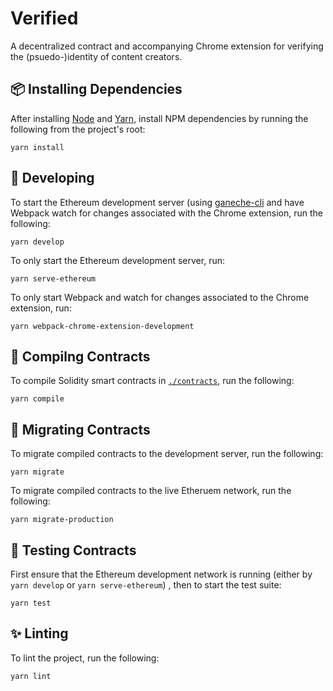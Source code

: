 # Verified

A decentralized contract and accompanying Chrome extension for verifying the (psuedo-)identity of content creators.


## :package: Installing Dependencies

After installing [Node](https://nodejs.org/en/) and [Yarn](https://github.com/yarnpkg/yarn), install NPM dependencies by running the following from the project's root:

```shell
yarn install
```


## :art: Developing

To start the Ethereum development server (using [ganeche-cli](https://github.com/trufflesuite/ganache-cli) and have Webpack watch for changes associated with the Chrome extension, run the following:

```shell
yarn develop
```

To only start the Ethereum development server, run:

```shell
yarn serve-ethereum
```


To only start Webpack and watch for changes associated to the Chrome extension, run:

```shell
yarn webpack-chrome-extension-development
```


## :hammer: Compilng Contracts

To compile Solidity smart contracts in [`./contracts`](./contracts), run the following:

```shell
yarn compile
```


## :rocket: Migrating Contracts

To migrate compiled contracts to the development server, run the following:

```shell
yarn migrate
```

To migrate compiled contracts to the live Etheruem network, run the following:

```shell
yarn migrate-production
```


## :muscle: Testing Contracts

First ensure that the Ethereum development network is running (either by `yarn develop` or `yarn serve-ethereum`) , then to start the test suite:


```shell
yarn test
```


## :sparkles: Linting

To lint the project, run the following:

```shell
yarn lint
```